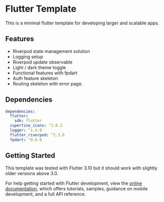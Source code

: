# Flutter Template

This is a minimal flutter template for developing larger and scalable apps.

## Features

- Riverpod state management solution
- Logging setup
- Riverpod update observable
- Light / dark theme toggle
- Functional features with fpdart
- Auth feature skeleton
- Routing skeleton with error page.

## Dependencies

```yaml
dependencies:
  flutter:
    sdk: flutter
  cupertino_icons: ^1.0.2
  logger: ^1.4.0
  flutter_riverpod: ^2.3.6
  fpdart: ^0.6.0
```

## Getting Started

This template was tested with Flutter 3.10 but it should work with slightly older versions above 3.0.

For help getting started with Flutter development, view the
[online documentation](https://docs.flutter.dev/), which offers tutorials,
samples, guidance on mobile development, and a full API reference.
